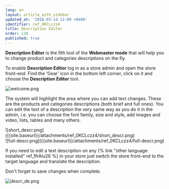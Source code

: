```yaml
---
lang: en
layout: article_with_sidebar
updated_at: '2018-03-14 12:00 +0400'
identifier: ref_0KCLczz4
title: Description Editor
order: 120
published: true
---
```

**Description Editor** is the fith tool of the **Webmaster mode** that will help you to change product and categories descriptions on the fly. 

To enable **Description Editor** log in as a store admin and open the store front-end. Find the 'Gear' icon in the bottom left corner, click on it and choose the **Description Editor** tool.

![welcome.png]({{site.baseurl}}/attachments/ref_0KCLczz4/welcome.png)

The system will highlight the area where you can add text changes. These are the products and categories descriptions (both brief and full ones). You can edit the text of a description the very same way as you do it in the admin, i.e. you can choose the font family, size and style, add images and video, lists, tables and many others. 

<div class="ui stackable two column grid">
  <div class="column" markdown="span">![short_descr.png]({{site.baseurl}}/attachments/ref_0KCLczz4/short_descr.png)</div>
  <div class="column" markdown="span">![full-descr.png]({{site.baseurl}}/attachments/ref_0KCLczz4/full-descr.png)</div>
</div>

If you need to edit a text description on any {% link "other language installed" ref_1frAlu26 %} in your store just switch the store front-end to the target language and translate the description. 

Don't forget to save changes when complete.

![descr_de.png]({{site.baseurl}}/attachments/ref_0KCLczz4/descr_de.png)
